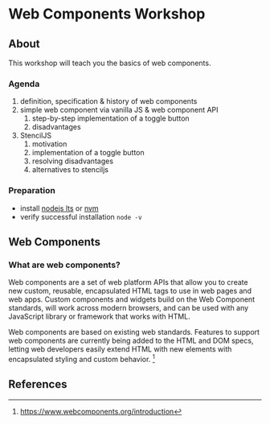 # Web Components Workshop

## About

This workshop will teach you the basics of web components.

### Agenda

1. definition, specification & history of web components
2. simple web component via vanilla JS & web component API
    1. step-by-step implementation of a toggle button
    2. disadvantages
3. StencilJS
    1. motivation
    2. implementation of a toggle button
    3. resolving disadvantages
    4. alternatives to stenciljs


### Preparation

- install [nodejs lts](https://nodejs.org/en/download/) or [nvm](https://github.com/nvm-sh/nvm)
- verify successful installation `node -v`

## Web Components

### What are web components?

Web components are a set of web platform APIs that allow you to create new custom, reusable, encapsulated HTML tags to use in web pages and web apps. Custom components and widgets build on the Web Component standards, will work across modern browsers, and can be used with any JavaScript library or framework that works with HTML.

Web components are based on existing web standards. Features to support web components are currently being added to the HTML and DOM specs, letting web developers easily extend HTML with new elements with encapsulated styling and custom behavior. [^1]


## References

[^1]: https://www.webcomponents.org/introduction
